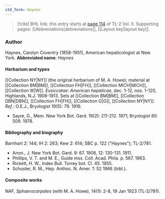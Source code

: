 ```yaml
---
std_form: Haynes
---
```


> [!cite] BHL link: this entry starts at [page 114](https://www.biodiversitylibrary.org/page/33068356) of TL-2 Vol. II.
> Supporting pages: [[Abbreviations|abbreviations]], [[Layout key|layout key]].

### Author

Haynes, Carolyn Coventry (1858-1951), American hepaticologist at New York. 
**Abbreviated name**: *Haynes*

#### Herbarium and types

[[Collection NY|NY]] (the original herbarium of M. A. Howe); material at [[Collection BM|BM]], [[Collection FH|FH]], [[Collection MICH|MICH]], [[Collection W|W]].
*Exsiccatae*: *American hepaticae*, dec. 1-12, nos. 1-120, Highlands, N.J. 1908-1913. Sets at [[Collection BM|BM]], [[Collection DBN|DBN]], [[Collection FH|FH]], [[Collection G|G]], [[Collection NY|NY]].
*Ref*.: O.E.J., Bryologist 19(5): 79. 1916.
- Sayre, G., Mem. New York Bot. Gard. 19(2): 211-212. 1971; Bryologist 80: 509. 1978.

#### Bibliography and biography

Barnhart 2: 144; IH 2: 263; Kew 2: 614; SBC p. 122 ("Haynes"); TL-2/781.
- Anon., J. New York Bot. Gard. 9: 67. 1908, 12: 130-131. 1911.
- Phillips, V. T. and M. E., Guide mss. Coll. Acad. Phila. p. 567. 1963.
- Rickett, H. W., Index Bull. Torrey bot. Cl. 45. 1955.
- Schuster, R. M., Hep. Anthoc. N. Amer. 1: 52 1966 (bibl.).

#### Composite works

NAF, *Sphaerocarpales* (with M. A. Howe), 14(1): 2-8, 19 Jan 1923 (TL-2/781).

